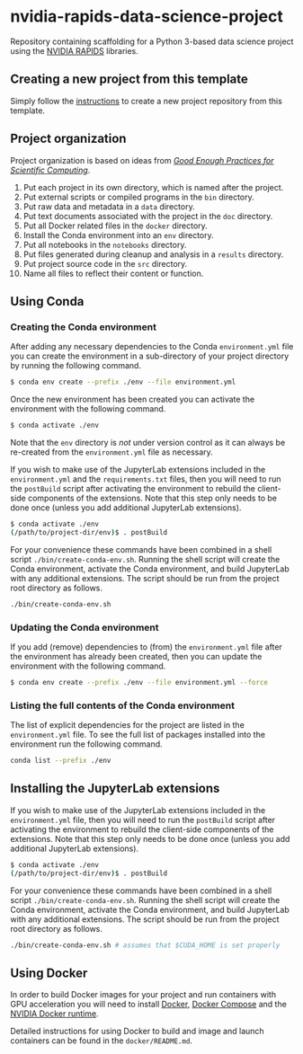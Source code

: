 # nvidia-rapids-data-science-project

Repository containing scaffolding for a Python 3-based data science project using the [NVIDIA RAPIDS](https://rapids.ai/index.html) libraries. 

## Creating a new project from this template

Simply follow the [instructions](https://help.github.com/en/articles/creating-a-repository-from-a-template) to create a new project repository from this template.

## Project organization

Project organization is based on ideas from [_Good Enough Practices for Scientific Computing_](https://journals.plos.org/ploscompbiol/article?id=10.1371/journal.pcbi.1005510).

1. Put each project in its own directory, which is named after the project.
2. Put external scripts or compiled programs in the `bin` directory.
3. Put raw data and metadata in a `data` directory.
4. Put text documents associated with the project in the `doc` directory.
5. Put all Docker related files in the `docker` directory.
6. Install the Conda environment into an `env` directory. 
7. Put all notebooks in the `notebooks` directory.
8. Put files generated during cleanup and analysis in a `results` directory.
9. Put project source code in the `src` directory.
10. Name all files to reflect their content or function.

## Using Conda

### Creating the Conda environment

After adding any necessary dependencies to the Conda `environment.yml` file you can create the 
environment in a sub-directory of your project directory by running the following command.

```bash
$ conda env create --prefix ./env --file environment.yml
```

Once the new environment has been created you can activate the environment with the following 
command.

```bash
$ conda activate ./env
```

Note that the `env` directory is *not* under version control as it can always be re-created from 
the `environment.yml` file as necessary.

If you wish to make use of the JupyterLab extensions included in the `environment.yml` and the 
`requirements.txt` files, then you will need to run the `postBuild` script after activating the 
environment to rebuild the client-side components of the extensions. Note that this step only 
needs to be done once (unless you add additional JupyterLab extensions).

```bash
$ conda activate ./env
(/path/to/project-dir/env)$ . postBuild
```

For your convenience these commands have been combined in a shell script `./bin/create-conda-env.sh`.
Running the shell script will create the Conda environment, activate the Conda environment, and build
JupyterLab with any additional extensions. The script should be run from the project root directory as
follows.

```bash
./bin/create-conda-env.sh
```

### Updating the Conda environment

If you add (remove) dependencies to (from) the `environment.yml` file after the environment has 
already been created, then you can update the environment with the following command.

```bash
$ conda env create --prefix ./env --file environment.yml --force
```

### Listing the full contents of the Conda environment

The list of explicit dependencies for the project are listed in the `environment.yml` file. To see the full list of packages installed into the environment run the following command.

```bash
conda list --prefix ./env
```

## Installing the JupyterLab extensions

If you wish to make use of the JupyterLab extensions included in the `environment.yml` file, then you 
will need to run the `postBuild` script after activating the environment to rebuild the client-side 
components of the extensions. Note that this step only needs to be done once (unless you add additional 
JupyterLab extensions).

```bash
$ conda activate ./env
(/path/to/project-dir/env)$ . postBuild
```

For your convenience these commands have been combined in a shell script `./bin/create-conda-env.sh`. 
Running the shell script will create the Conda environment, activate the Conda environment, and build 
JupyterLab with any additional extensions. The script should be run from the project root directory as 
follows.

```bash
./bin/create-conda-env.sh # assumes that $CUDA_HOME is set properly
```

## Using Docker

In order to build Docker images for your project and run containers with GPU acceleration you will 
need to install 
[Docker](https://docs.docker.com/install/linux/docker-ce/ubuntu/), 
[Docker Compose](https://docs.docker.com/compose/install/) and the 
[NVIDIA Docker runtime](https://github.com/NVIDIA/nvidia-docker).

Detailed instructions for using Docker to build and image and launch containers can be found in 
the `docker/README.md`.
